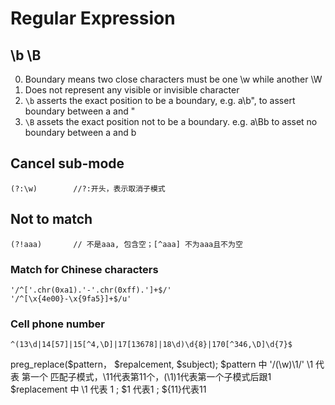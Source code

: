 # Regular Expression

## \b \B

0. Boundary means two close characters must be one \w while another \W
1. Does not represent any visible or invisible character
2. `\b` asserts the exact position to be a boundary, e.g. a\b", to assert boundary between a and "
3. `\B` assets the exact position not to be a boundary. e.g. a\Bb to asset no boundary between a and b

## Cancel sub-mode

```
(?:\w)        //?:开头，表示取消子模式
```

## Not to match

```
(?!aaa)       // 不是aaa, 包含空；[^aaa] 不为aaa且不为空
```

### Match for Chinese characters

```
'/^['.chr(0xa1).'-'.chr(0xff).']+$/'
'/^[\x{4e00}-\x{9fa5}]+$/u'
```

### Cell phone number

```
^(13\d|14[57]|15[^4,\D]|17[13678]|18\d)\d{8}|170[^346,\D]\d{7}$
```

preg_replace($pattern， $repalcement, $subject);
$pattern 中 '/(\w)\\1/'      \\1 代表 第一个 匹配子模式，\\11代表第11个，(\\1)1代表第一个子模式后跟1
$replacement 中           \\1 代表 1 ; $1 代表1 ; ${11}代表11

